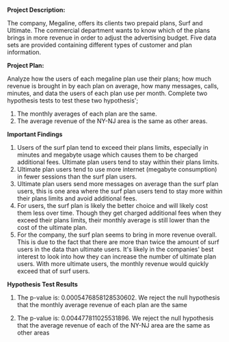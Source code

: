 <b> Project Description: </b>

The company, Megaline, offers its clients two prepaid plans, Surf and Ultimate. The commercial department wants to know which of the plans brings in more revenue in order to adjust the advertising budget. Five data sets are provided containing different types of customer and plan information.

<b> Project Plan: </b>

Analyze how the users of each megaline plan use their plans; how much revenue is brought in by each plan on average, how many messages, calls, minutes, and data the users of each plan use per month. Complete two hypothesis tests to test these two hypothesis';

1. The monthly averages of each plan are the same.
2. The average revenue of the NY-NJ area is the same as other areas.

<b> Important Findings </b>

1. Users of the surf plan tend to exceed their plans limits, especially in minutes and megabyte usage which causes them to be charged additional fees. Ultimate plan users tend to stay within their plans limits.
2. Ultimate plan users tend to use more internet (megabyte consumption) in fewer sessions than the surf plan users.
3. Ultimate plan users send more messages on average than the surf plan users, this is one area where the surf plan users tend to stay more within their plans limits and avoid additional fees.
4. For users, the surf plan is likely the better choice and will likely cost them less over time. Though they get charged additional fees when they exceed their plans limits, their monthly average is still lower than the cost of the ultimate plan.
5. For the company, the surf plan seems to bring in more revenue overall. This is due to the fact that there are more than twice the amount of surf users in the data than ultimate users. It's likely in the companies' best interest to look into how they can increase the number of ultimate plan users. With more ultimate users, the monthly revenue would quickly exceed that of surf users.

<b> Hypothesis Test Results </b>

1. The p-value is: 0.0005476858128530602. We reject the null hypothesis that the monthly average revenue of each plan are the same
   
3. The p-value is: 0.004477811025531896. We reject the null hypothesis that the average revenue of each of the NY-NJ area are the same as other areas
